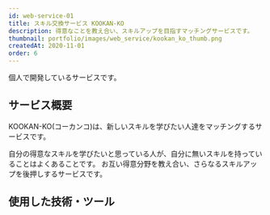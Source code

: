 ```yaml
---
id: web-service-01
title: スキル交換サービス KOOKAN-KO
description: 得意なことを教え合い、スキルアップを目指すマッチングサービスです。
thumbnail: portfolio/images/web_service/kookan_ko_thumb.png
createdAt: 2020-11-01
order: 6
---
```


個人で開発しているサービスです。

## サービス概要
KOOKAN-KO(コーカンコ)は、新しいスキルを学びたい人達をマッチングするサービスです。

自分の得意なスキルを学びたいと思っている人が、自分に無いスキルを持っていることはよくあることです。
お互い得意分野を教え合い、さらなるスキルアップを後押しするサービスです。

<dynamic-image path="portfolio/images/web_service/web01_01.png" alt="KOOKAN-KO画面イメージ" ></dynamic-image>

## 使用した技術・ツール
<skill :items="['NuxtJS','Typescript','Laravel','MySQL','AWS S3','Docker','Heroku','Figma','illustrator']"></skill>
